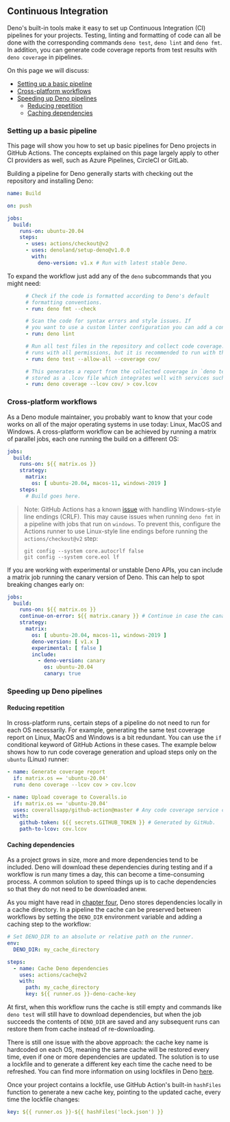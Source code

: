 ## Continuous Integration

Deno's built-in tools make it easy to set up Continuous Integration (CI)
pipelines for your projects. Testing, linting and formatting of code can all be
done with the corresponding commands `deno test`, `deno lint` and `deno fmt`. In
addition, you can generate code coverage reports from test results with
`deno coverage` in pipelines.

On this page we will discuss:

- [Setting up a basic pipeline](#setting-up-a-basic-pipeline)
- [Cross-platform workflows](#cross-platform-workflows)
- [Speeding up Deno pipelines](#speeding-up-deno-pipelines)
  - [Reducing repetition](#reducing-repetition)
  - [Caching dependencies](#caching-dependencies)

### Setting up a basic pipeline

This page will show you how to set up basic pipelines for Deno projects in
GitHub Actions. The concepts explained on this page largely apply to other CI
providers as well, such as Azure Pipelines, CircleCI or GitLab.

Building a pipeline for Deno generally starts with checking out the repository
and installing Deno:

```yaml
name: Build

on: push

jobs:
  build:
    runs-on: ubuntu-20.04
    steps:
      - uses: actions/checkout@v2
      - uses: denoland/setup-deno@v1.0.0
        with:
          deno-version: v1.x # Run with latest stable Deno.
```

To expand the workflow just add any of the `deno` subcommands that you might
need:

```yaml
      # Check if the code is formatted according to Deno's default
      # formatting conventions.
      - run: deno fmt --check

      # Scan the code for syntax errors and style issues. If
      # you want to use a custom linter configuration you can add a configuration file with --config <myconfig>
      - run: deno lint

      # Run all test files in the repository and collect code coverage. The example
      # runs with all permissions, but it is recommended to run with the minimal permissions your program needs (for example --allow-read).
      - run: deno test --allow-all --coverage cov/

      # This generates a report from the collected coverage in `deno test --coverage`. It is
      # stored as a .lcov file which integrates well with services such as Codecov, Coveralls and Travis CI.
      - run: deno coverage --lcov cov/ > cov.lcov
```

### Cross-platform workflows

As a Deno module maintainer, you probably want to know that your code works on
all of the major operating systems in use today: Linux, MacOS and Windows. A
cross-platform workflow can be achieved by running a matrix of parallel jobs,
each one running the build on a different OS:

```yaml
jobs:
  build:
    runs-on: ${{ matrix.os }}
    strategy:
      matrix:
        os: [ ubuntu-20.04, macos-11, windows-2019 ]
    steps:
      # Build goes here.
```

> Note: GitHub Actions has a known
> [issue](https://github.com/actions/checkout/issues/135) with handling
> Windows-style line endings (CRLF). This may cause issues when running
> `deno fmt` in a pipeline with jobs that run on `windows`. To prevent this,
> configure the Actions runner to use Linux-style line endings before running
> the `actions/checkout@v2` step:
>
> ```
> git config --system core.autocrlf false
> git config --system core.eol lf
> ```

If you are working with experimental or unstable Deno APIs, you can include a
matrix job running the canary version of Deno. This can help to spot breaking
changes early on:

```yaml
jobs:
  build:
    runs-on: ${{ matrix.os }}
    continue-on-error: ${{ matrix.canary }} # Continue in case the canary run does not succeed
    strategy:
      matrix:
        os: [ ubuntu-20.04, macos-11, windows-2019 ]
        deno-version: [ v1.x ]
        experimental: [ false ]
        include: 
          - deno-version: canary
            os: ubuntu-20.04
            canary: true
```

### Speeding up Deno pipelines

#### Reducing repetition

In cross-platform runs, certain steps of a pipeline do not need to run for each
OS necessarily. For example, generating the same test coverage report on Linux,
MacOS and Windows is a bit redundant. You can use the `if` conditional keyword
of GitHub Actions in these cases. The example below shows how to run code
coverage generation and upload steps only on the `ubuntu` (Linux) runner:

```yaml
- name: Generate coverage report
  if: matrix.os == 'ubuntu-20.04'
  run: deno coverage --lcov cov > cov.lcov

- name: Upload coverage to Coveralls.io
  if: matrix.os == 'ubuntu-20.04'
  uses: coverallsapp/github-action@master # Any code coverage service can be used, Coveralls.io is used here as an example.
  with:
    github-token: ${{ secrets.GITHUB_TOKEN }} # Generated by GitHub.
    path-to-lcov: cov.lcov
```

#### Caching dependencies

As a project grows in size, more and more dependencies tend to be included. Deno
will download these dependencies during testing and if a workflow is run many
times a day, this can become a time-consuming process. A common solution to
speed things up is to cache dependencies so that they do not need to be
downloaded anew.

As you might have read in
[chapter four](https://deno.land/manual@$STD_VERSION/linking_to_external_code),
Deno stores dependencies locally in a cache directory. In a pipeline the cache
can be preserved between workflows by setting the `DENO_DIR` environment
variable and adding a caching step to the workflow:

```yaml
# Set DENO_DIR to an absolute or relative path on the runner.
env:
  DENO_DIR: my_cache_directory

steps:
  - name: Cache Deno dependencies 
    uses: actions/cache@v2
    with:
      path: my_cache_directory
      key: ${{ runner.os }}-deno-cache-key
```

At first, when this workflow runs the cache is still empty and commands like
`deno test` will still have to download dependencies, but when the job succeeds
the contents of `DENO_DIR` are saved and any subsequent runs can restore them
from cache instead of re-downloading.

There is still one issue with the above approach: the cache key name is
hardcoded on each OS, meaning the same cache will be restored every time, even
if one or more dependencies are updated. The solution is to use a lockfile and
to generate a different key each time the cache need to be refreshed. You can
find more information on using lockfiles in Deno
[here](./linking_to_external_code/integrity_checking.md).

Once your project contains a lockfile, use GitHub Action's built-in `hashFiles`
function to generate a new cache key, pointing to the updated cache, every time
the lockfile changes:

```yaml
key: ${{ runner.os }}-${{ hashFiles('lock.json') }}
```
